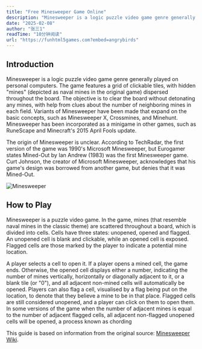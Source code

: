 ```yaml
---
title: "Free Minesweeper Game Online"
description: "Minesweeper is a logic puzzle video game genre generally played on personal computers. The game features a grid of clickable tiles, with hidden mines (depicted as naval mines in the original game) dispersed throughout the board. The objective is to clear the board without detonating any mines, with help from clues about the number of neighboring mines in each field. Variants of Minesweeper have been made that expand on the basic concepts, such as Minesweeper X, Crossmines, and Minehunt. Minesweeper has been incorporated as a minigame in other games, such as RuneScape and Minecraft's 2015 April Fools update."
date: "2025-02-08"
author: "张三1"
readTime: "10分钟阅读"
url: "https://funhtml5games.com?embed=angrybirds"
---
```



## Introduction

Minesweeper is a logic puzzle video game genre generally played on personal computers. The game features a grid of clickable tiles, with hidden "mines" (depicted as naval mines in the original game) dispersed throughout the board. The objective is to clear the board without detonating any mines, with help from clues about the number of neighboring mines in each field. Variants of Minesweeper have been made that expand on the basic concepts, such as Minesweeper X, Crossmines, and Minehunt. Minesweeper has been incorporated as a minigame in other games, such as RuneScape and Minecraft's 2015 April Fools update.

The origin of Minesweeper is unclear. According to TechRadar, the first version of the game was 1990's Microsoft Minesweeper, but Eurogamer states Mined-Out by Ian Andrew (1983) was the first Minesweeper game. Curt Johnson, the creator of Microsoft Minesweeper, acknowledges that his game's design was borrowed from another game, but denies that it was Mined-Out.

![Minesweeper](https://picx.zhimg.com/37e8088c250435fb7930f0854daa4df8_r.jpg)

## How to Play

Minesweeper is a puzzle video game. In the game, mines (that resemble naval mines in the classic theme) are scattered throughout a board, which is divided into cells. Cells have three states: unopened, opened and flagged. An unopened cell is blank and clickable, while an opened cell is exposed. Flagged cells are those marked by the player to indicate a potential mine location.

A player selects a cell to open it. If a player opens a mined cell, the game ends. Otherwise, the opened cell displays either a number, indicating the number of mines vertically, horizontally or diagonally adjacent to it, or a blank tile (or "0"), and all adjacent non-mined cells will automatically be opened. Players can also flag a cell, visualised by a flag being put on the location, to denote that they believe a mine to be in that place. Flagged cells are still considered unopened, and a player can click on them to open them. In some versions of the game when the number of adjacent mines is equal to the number of adjacent flagged cells, all adjacent non-flagged unopened cells will be opened, a process known as chording

This guide is based on information from the original source: [Minesweeper Wiki](https://en.wikipedia.org/wiki/Minesweeper_(video_game)).